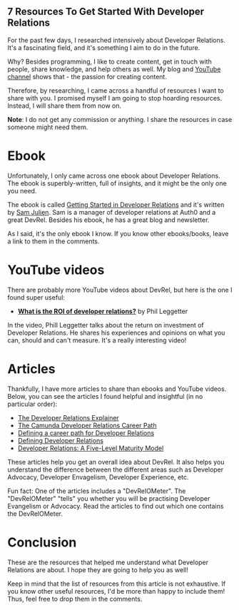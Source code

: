 ## 7 Resources To Get Started With Developer Relations

For the past few days, I researched intensively about Developer Relations. It's a fascinating field, and it's something I aim to do in the future. 

Why? Besides programming, I like to create content, get in touch with people, share knowledge, and help others as well. My blog and [YouTube channel](https://catalins.tech/youtube) shows that - the passion for creating content.

Therefore, by researching, I came across a handful of resources I want to share with you. I promised myself I am going to stop hoarding resources. Instead, I will share them from now on.

**Note**: I do not get any commission or anything. I share the resources in case someone might need them.

# Ebook
Unfortunately, I only came across one ebook about Developer Relations. The ebook is superbly-written, full of insights, and it might be the only one you need.

The ebook is called [Getting Started in Developer Relations](https://learn.samjulien.com/getting-started-in-developer-relations) and it's written by [Sam Julien](https://twitter.com/samjulien). Sam is a manager of developer relations at Auth0 and a great DevRel. Besides his ebook, he has a great blog and newsletter.

As I said, it's the only ebook I know. If you know other ebooks/books, leave a link to them in the comments.

# YouTube videos
There are probably more YouTube videos about DevRel, but here is the one I found super useful:

* **[What is the ROI of developer relations?](https://www.youtube.com/watch?v=I5uinqFfl7w&feature=youtu.be)** by Phil Leggetter

In the video, Phill Leggetter talks about the return on investment of Developer Relations. He shares his experiences and opinions on what you can, should and can't measure. It's a really interesting video!

# Articles
Thankfully, I have more articles to share than ebooks and YouTube videos. Below, you can see the articles I found helpful and insightful (in no particular order):

* [The Developer Relations Explainer](https://dev.to/kimmaida/the-developer-relations-explainer-431o)
* [The Camunda Developer Relations Career Path]((https://www.marythengvall.com/blog/2020/6/29/the-camunda-developer-relations-career-path))
* [Defining a career path for Developer Relations](https://slack.engineering/defining-a-career-path-for-developer-relations/)
* [Defining Developer Relations](https://www.leggetter.co.uk/2016/02/03/defining-developer-relations.html)
* [Developer Relations: A Five-Level Maturity Model](https://softwareas.com/developer-relations-a-five-level-maturity-model/)

These articles help you get an overall idea about DevRel. It also helps you understand the difference between the different areas such as Developer Advocacy, Developer Envagelism, Developer Experience, etc.

Fun fact: One of the articles includes a "DevRelOMeter".  The "DevRelOMeter" "tells" you whether you will be practising Developer Evangelism or Advocacy. Read the articles to find out which one contains the DevRelOMeter.

# Conclusion
These are the resources that helped me understand what Developer Relations are about. I hope they are going to help you as well!

Keep in mind that the list of resources from this article is not exhaustive. If you know other useful resources, I'd be more than happy to include them! Thus, feel free to drop them in the comments.